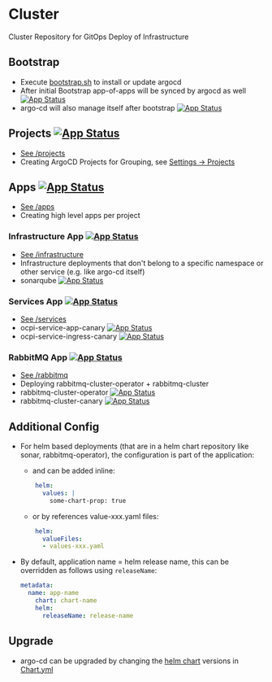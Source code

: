 # Cluster
Cluster Repository for GitOps Deploy of Infrastructure 

## Bootstrap
- Execute [bootstrap.sh](bootstrap/bootstrap.sh) to install or update argocd
- After initial Bootstrap app-of-apps will be synced by argocd as well [![App Status](https://argocd.robert-wiesner.de/api/badge?name=app-of-apps&revision=true)](https://argocd.robert-wiesner.de/applications/app-of-apps)
- argo-cd will also manage itself after bootstrap [![App Status](https://argocd.robert-wiesner.de/api/badge?name=argo-cd&revision=true)](https://argocd.robert-wiesner.de/applications/argo-cd)

## Projects [![App Status](https://argocd.robert-wiesner.de/api/badge?name=projects&revision=true)](https://argocd.robert-wiesner.de/applications/projects)
- [See /projects](./projects)
- Creating ArgoCD Projects for Grouping, see [Settings -> Projects](https://argocd.robert-wiesner.de/settings/projects)

## Apps [![App Status](https://argocd.robert-wiesner.de/api/badge?name=apps&revision=true)](https://argocd.robert-wiesner.de/applications/apps)
- [See /apps](./apps)
- Creating high level apps per project
 
### Infrastructure App [![App Status](https://argocd.robert-wiesner.de/api/badge?name=infrastructure&revision=true)](https://argocd.robert-wiesner.de/applications/infrastructure)
- [See /infrastructure](./infrastructure)
- Infrastructure deployments that don't belong to a specific namespace or other service (e.g. like argo-cd itself)
- sonarqube [![App Status](https://argocd.robert-wiesner.de/api/badge?name=sonar&revision=true)](https://argocd.robert-wiesner.de/applications/sonar)

### Services App [![App Status](https://argocd.robert-wiesner.de/api/badge?name=services&revision=true)](https://argocd.robert-wiesner.de/applications/services)
- [See /services](./services)
- ocpi-service-app-canary [![App Status](https://argocd.robert-wiesner.de/api/badge?name=ocpi-service-app-canary&revision=true)](https://argocd.robert-wiesner.de/applications/ocpi-service-app-canary)
- ocpi-service-ingress-canary [![App Status](https://argocd.robert-wiesner.de/api/badge?name=ocpi-service-ingress-canary&revision=true)](https://argocd.robert-wiesner.de/applications/ocpi-service-ingress-canary)


### RabbitMQ App [![App Status](https://argocd.robert-wiesner.de/api/badge?name=rabbitmq-app&revision=true)](https://argocd.robert-wiesner.de/applications/rabbitmq-app)
- [See /rabbitmq](./rabbitmq)
- Deploying rabbitmq-cluster-operator + rabbitmq-cluster
- rabbitmq-cluster-operator [![App Status](https://argocd.robert-wiesner.de/api/badge?name=rabbitmq-cluster-operator&revision=true)](https://argocd.robert-wiesner.de/applications/rabbitmq-cluster-operator)
- rabbitmq-cluster-canary [![App Status](https://argocd.robert-wiesner.de/api/badge?name=rabbitmq-cluster-canary&revision=true)](https://argocd.robert-wiesner.de/applications/rabbitmq-cluster-canary)


## Additional Config
- For helm based deployments (that are in a helm chart repository like sonar, rabbitmq-operator), the configuration is part of the application:
  - and can be added inline:
  ```yaml
      helm:
        values: |
          some-chart-prop: true
  ```
  - or by references value-xxx.yaml files:
  ```yaml
      helm:
        valueFiles:
        - values-xxx.yaml
  ```

- By default, application name = helm release name, this can be overridden as follows using `releaseName`:
  ```yaml
  metadata:
    name: app-name
      chart: chart-name
      helm:
        releaseName: release-name
  ```
## Upgrade
- argo-cd can be upgraded by changing the [helm chart](https://artifacthub.io/packages/helm/argo/argo-cd) versions in [Chart.yml](./bootstrap/argo-cd/Chart.yaml)